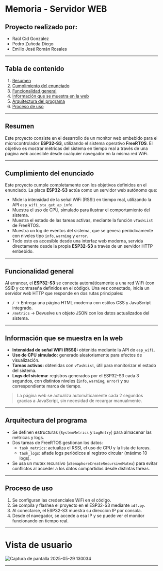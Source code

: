 # Memoria - Servidor WEB

## Proyecto realizado por:
- Raúl Cid González  
- Pedro Zuñeda Diego  
- Emilio José Román Rosales  

---

## Tabla de contenido
1. [Resumen](#resumen)
2. [Cumplimiento del enunciado](#cumplimiento-del-enunciado)
3. [Funcionalidad general](#funcionalidad-general)
4. [Información que se muestra en la web](#información-que-se-muestra-en-la-web)
5. [Arquitectura del programa](#arquitectura-del-programa)
6. [Proceso de uso](#proceso-de-uso)

---

## Resumen

Este proyecto consiste en el desarrollo de un monitor web embebido para el microcontrolador **ESP32-S3**, utilizando el sistema operativo **FreeRTOS**. El objetivo es mostrar métricas del sistema en tiempo real a través de una página web accesible desde cualquier navegador en la misma red WiFi.

---

## Cumplimiento del enunciado

Este proyecto cumple completamente con los objetivos definidos en el enunciado. La placa **ESP32-S3** actúa como un servidor web autónomo que:

- Mide la intensidad de la señal WiFi (RSSI) en tiempo real, utilizando la API `esp_wifi_sta_get_ap_info`.
- Muestra el uso de CPU, simulado para ilustrar el comportamiento del sistema.
- Muestra el estado de las tareas activas, mediante la función `vTaskList` de FreeRTOS.
- Muestra un log de eventos del sistema, que se genera periódicamente con niveles tipo `info`, `warning` y `error`.
- Todo esto es accesible desde una interfaz web moderna, servida directamente desde la propia **ESP32-S3** a través de un servidor HTTP embebido.

---

## Funcionalidad general

Al arrancar, el **ESP32-S3** se conecta automáticamente a una red WiFi (con SSID y contraseña definidos en el código). Una vez conectado, inicia un servidor web HTTP que responde en dos rutas principales:

- `/` → Entrega una página HTML moderna con estilos CSS y JavaScript integrado.  
- `/metrics` → Devuelve un objeto JSON con los datos actualizados del sistema.

---

## Información que se muestra en la web

- **Intensidad de señal WiFi (RSSI):** obtenida mediante la API de `esp_wifi`.
- **Uso de CPU simulado:** generado aleatoriamente para efectos de visualización.
- **Tareas activas:** obtenidas con `vTaskList`, útil para monitorizar el estado del sistema.
- **Logs del sistema:** registros generados por el ESP32-S3 cada 3 segundos, con distintos niveles (`info`, `warning`, `error`) y su correspondiente marca de tiempo.

> La página web se actualiza automáticamente cada 2 segundos gracias a JavaScript, sin necesidad de recargar manualmente.

---

## Arquitectura del programa

- Se definen estructuras (`SystemMetrics` y `LogEntry`) para almacenar las métricas y logs.
- Dos tareas de FreeRTOS gestionan los datos:
  - `task_metrics`: actualiza el RSSI, el uso de CPU y la lista de tareas.
  - `task_logs`: añade logs periódicos al registro circular (máximo 10 logs).
- Se usa un mutex recursivo (`xSemaphoreCreateRecursiveMutex`) para evitar conflictos al acceder a los datos compartidos desde distintas tareas.

---

## Proceso de uso

1. Se configuran las credenciales WiFi en el código.
2. Se compila y flashea el proyecto en el ESP32-S3 mediante `idf.py`.
3. Al conectarse, el ESP32-S3 muestra su dirección IP por consola.
4. Desde el navegador, se accede a esa IP y se puede ver el monitor funcionando en tiempo real.

---
# Vista de usuario

![Captura de pantalla 2025-05-29 130034](https://github.com/user-attachments/assets/0e9d50be-b6f7-4d13-aab6-5b100c046c68)


---
